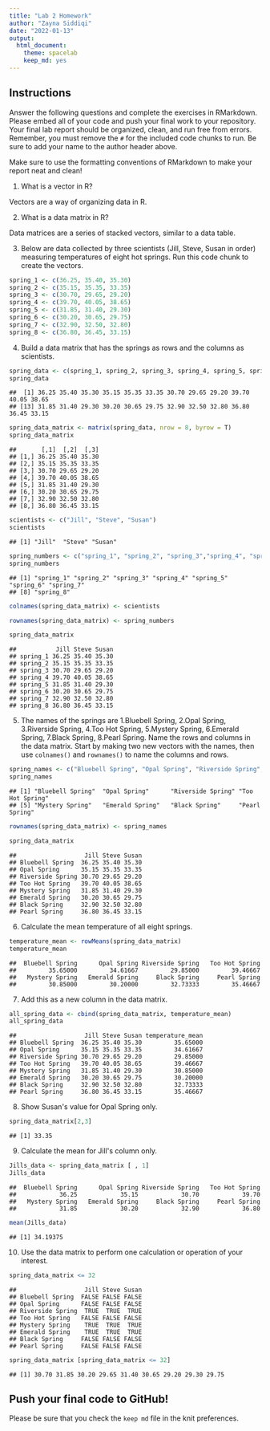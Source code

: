 ```yaml
---
title: "Lab 2 Homework"
author: "Zayna Siddiqi"
date: "2022-01-13"
output:
  html_document: 
    theme: spacelab
    keep_md: yes
---
```


## Instructions
Answer the following questions and complete the exercises in RMarkdown. Please embed all of your code and push your final work to your repository. Your final lab report should be organized, clean, and run free from errors. Remember, you must remove the `#` for the included code chunks to run. Be sure to add your name to the author header above.  

Make sure to use the formatting conventions of RMarkdown to make your report neat and clean!  

1. What is a vector in R?  

Vectors are a way of organizing data in R. 

2. What is a data matrix in R?  

Data matrices are a series of stacked vectors, similar to a data table. 

3. Below are data collected by three scientists (Jill, Steve, Susan in order) measuring temperatures of eight hot springs. Run this code chunk to create the vectors.  


```r
spring_1 <- c(36.25, 35.40, 35.30)
spring_2 <- c(35.15, 35.35, 33.35)
spring_3 <- c(30.70, 29.65, 29.20)
spring_4 <- c(39.70, 40.05, 38.65)
spring_5 <- c(31.85, 31.40, 29.30)
spring_6 <- c(30.20, 30.65, 29.75)
spring_7 <- c(32.90, 32.50, 32.80)
spring_8 <- c(36.80, 36.45, 33.15)
```

4. Build a data matrix that has the springs as rows and the columns as scientists.  


```r
spring_data <- c(spring_1, spring_2, spring_3, spring_4, spring_5, spring_6, spring_7, spring_8)
spring_data
```

```
##  [1] 36.25 35.40 35.30 35.15 35.35 33.35 30.70 29.65 29.20 39.70 40.05 38.65
## [13] 31.85 31.40 29.30 30.20 30.65 29.75 32.90 32.50 32.80 36.80 36.45 33.15
```


```r
spring_data_matrix <- matrix(spring_data, nrow = 8, byrow = T)
spring_data_matrix
```

```
##       [,1]  [,2]  [,3]
## [1,] 36.25 35.40 35.30
## [2,] 35.15 35.35 33.35
## [3,] 30.70 29.65 29.20
## [4,] 39.70 40.05 38.65
## [5,] 31.85 31.40 29.30
## [6,] 30.20 30.65 29.75
## [7,] 32.90 32.50 32.80
## [8,] 36.80 36.45 33.15
```

```r
scientists <- c("Jill", "Steve", "Susan")
scientists
```

```
## [1] "Jill"  "Steve" "Susan"
```


```r
spring_numbers <- c("spring_1", "spring_2", "spring_3","spring_4", "spring_5", "spring_6", "spring_7", "spring_8")
spring_numbers
```

```
## [1] "spring_1" "spring_2" "spring_3" "spring_4" "spring_5" "spring_6" "spring_7"
## [8] "spring_8"
```



```r
colnames(spring_data_matrix) <- scientists
```


```r
rownames(spring_data_matrix) <- spring_numbers
```


```r
spring_data_matrix
```

```
##           Jill Steve Susan
## spring_1 36.25 35.40 35.30
## spring_2 35.15 35.35 33.35
## spring_3 30.70 29.65 29.20
## spring_4 39.70 40.05 38.65
## spring_5 31.85 31.40 29.30
## spring_6 30.20 30.65 29.75
## spring_7 32.90 32.50 32.80
## spring_8 36.80 36.45 33.15
```
5. The names of the springs are 1.Bluebell Spring, 2.Opal Spring, 3.Riverside Spring, 4.Too Hot Spring, 5.Mystery Spring, 6.Emerald Spring, 7.Black Spring, 8.Pearl Spring. Name the rows and columns in the data matrix. Start by making two new vectors with the names, then use `colnames()` and `rownames()` to name the columns and rows.


```r
spring_names <- c("Bluebell Spring", "Opal Spring", "Riverside Spring", "Too Hot Spring", "Mystery Spring", "Emerald Spring", "Black Spring", "Pearl Spring")
spring_names
```

```
## [1] "Bluebell Spring"  "Opal Spring"      "Riverside Spring" "Too Hot Spring"  
## [5] "Mystery Spring"   "Emerald Spring"   "Black Spring"     "Pearl Spring"
```


```r
rownames(spring_data_matrix) <- spring_names
```


```r
spring_data_matrix
```

```
##                   Jill Steve Susan
## Bluebell Spring  36.25 35.40 35.30
## Opal Spring      35.15 35.35 33.35
## Riverside Spring 30.70 29.65 29.20
## Too Hot Spring   39.70 40.05 38.65
## Mystery Spring   31.85 31.40 29.30
## Emerald Spring   30.20 30.65 29.75
## Black Spring     32.90 32.50 32.80
## Pearl Spring     36.80 36.45 33.15
```

6. Calculate the mean temperature of all eight springs.

```r
temperature_mean <- rowMeans(spring_data_matrix)
temperature_mean
```

```
##  Bluebell Spring      Opal Spring Riverside Spring   Too Hot Spring 
##         35.65000         34.61667         29.85000         39.46667 
##   Mystery Spring   Emerald Spring     Black Spring     Pearl Spring 
##         30.85000         30.20000         32.73333         35.46667
```

7. Add this as a new column in the data matrix.  

```r
all_spring_data <- cbind(spring_data_matrix, temperature_mean)
all_spring_data
```

```
##                   Jill Steve Susan temperature_mean
## Bluebell Spring  36.25 35.40 35.30         35.65000
## Opal Spring      35.15 35.35 33.35         34.61667
## Riverside Spring 30.70 29.65 29.20         29.85000
## Too Hot Spring   39.70 40.05 38.65         39.46667
## Mystery Spring   31.85 31.40 29.30         30.85000
## Emerald Spring   30.20 30.65 29.75         30.20000
## Black Spring     32.90 32.50 32.80         32.73333
## Pearl Spring     36.80 36.45 33.15         35.46667
```
8. Show Susan's value for Opal Spring only.

```r
spring_data_matrix[2,3]
```

```
## [1] 33.35
```

9. Calculate the mean for Jill's column only.  

```r
Jills_data <- spring_data_matrix [ , 1]
Jills_data
```

```
##  Bluebell Spring      Opal Spring Riverside Spring   Too Hot Spring 
##            36.25            35.15            30.70            39.70 
##   Mystery Spring   Emerald Spring     Black Spring     Pearl Spring 
##            31.85            30.20            32.90            36.80
```

```r
mean(Jills_data)
```

```
## [1] 34.19375
```

10. Use the data matrix to perform one calculation or operation of your interest.


```r
spring_data_matrix <= 32
```

```
##                   Jill Steve Susan
## Bluebell Spring  FALSE FALSE FALSE
## Opal Spring      FALSE FALSE FALSE
## Riverside Spring  TRUE  TRUE  TRUE
## Too Hot Spring   FALSE FALSE FALSE
## Mystery Spring    TRUE  TRUE  TRUE
## Emerald Spring    TRUE  TRUE  TRUE
## Black Spring     FALSE FALSE FALSE
## Pearl Spring     FALSE FALSE FALSE
```

```r
spring_data_matrix [spring_data_matrix <= 32]
```

```
## [1] 30.70 31.85 30.20 29.65 31.40 30.65 29.20 29.30 29.75
```


## Push your final code to GitHub!
Please be sure that you check the `keep md` file in the knit preferences.  
